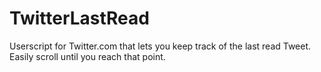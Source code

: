 # TwitterLastRead
Userscript for Twitter.com that lets you keep track of the last read Tweet. Easily scroll until you reach that point.
